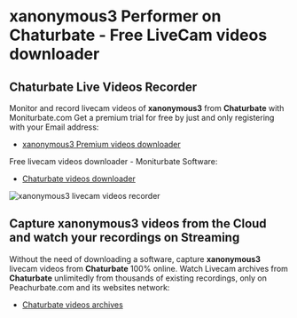 # xanonymous3 Performer on Chaturbate - Free LiveCam videos downloader

## Chaturbate Live Videos Recorder

Monitor and record livecam videos of **xanonymous3** from **Chaturbate** with Moniturbate.com
Get a premium trial for free by just and only registering with your Email address:
* [xanonymous3 Premium videos downloader](https://moniturbate.com/request-demo-licence-key.html)

Free livecam videos downloader - Moniturbate Software:
* [Chaturbate videos downloader](https://moniturbate.com/moniturbate-download-software.html)

![xanonymous3 livecam videos recorder](https://peachurnet.com/templates/moniturbate-software.png)


## Capture xanonymous3 videos from the Cloud and watch your recordings on Streaming

Without the need of downloading a software, capture **xanonymous3** livecam videos from **Chaturbate** 100% online.
Watch Livecam archives from **Chaturbate** unlimitedly from thousands of existing recordings, only on Peachurbate.com and its websites network:
* [Chaturbate videos archives](https://peachurnet.com/)